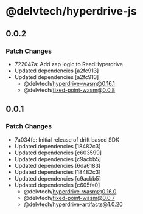 # @delvtech/hyperdrive-js

## 0.0.2

### Patch Changes

- 722047a: Add zap logic to ReadHyperdrive
- Updated dependencies [a2fc913]
- Updated dependencies [a2fc913]
  - @delvtech/hyperdrive-wasm@0.16.1
  - @delvtech/fixed-point-wasm@0.0.8

## 0.0.1

### Patch Changes

- 7a034fc: Initial release of drift based SDK
- Updated dependencies [18482c3]
- Updated dependencies [c603599]
- Updated dependencies [c9acbb5]
- Updated dependencies [6da6183]
- Updated dependencies [18482c3]
- Updated dependencies [c9acbb5]
- Updated dependencies [c605fa0]
  - @delvtech/hyperdrive-wasm@0.16.0
  - @delvtech/fixed-point-wasm@0.0.7
  - @delvtech/hyperdrive-artifacts@1.0.20

